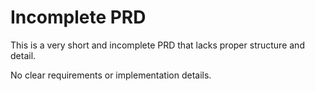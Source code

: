# Incomplete PRD

This is a very short and incomplete PRD that lacks proper structure and detail.

No clear requirements or implementation details.
